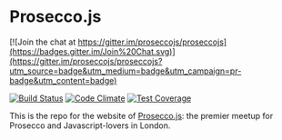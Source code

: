 # Prosecco.js

[![Join the chat at https://gitter.im/proseccojs/proseccojs](https://badges.gitter.im/Join%20Chat.svg)](https://gitter.im/proseccojs/proseccojs?utm_source=badge&utm_medium=badge&utm_campaign=pr-badge&utm_content=badge)

[![Build Status](https://travis-ci.org/proseccojs/proseccojs.svg)](https://travis-ci.org/proseccojs/proseccojs)
[![Code Climate](https://codeclimate.com/github/proseccojs/proseccojs/badges/gpa.svg)](https://codeclimate.com/github/proseccojs/proseccojs)
[![Test Coverage](https://codeclimate.com/github/proseccojs/proseccojs/badges/coverage.svg)](https://codeclimate.com/github/proseccojs/proseccojs/coverage)

This is the repo for the website of [Prosecco.js](http://www.proseccojs.com): the premier meetup for Prosecco and Javascript-lovers in London.
